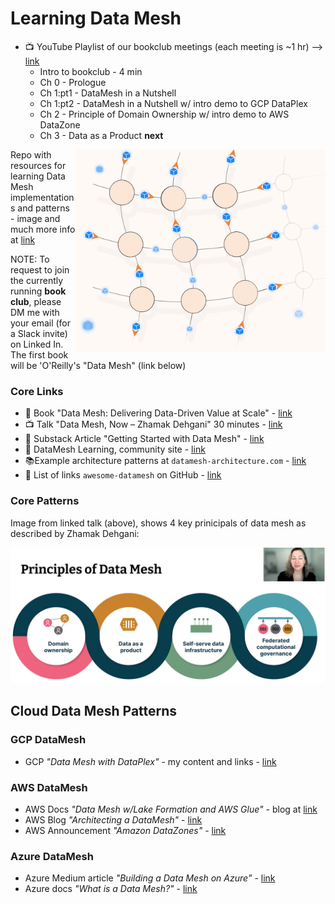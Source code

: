 # Learning Data Mesh

- :tv: YouTube Playlist of our bookclub meetings (each meeting is ~1 hr) --> [link](https://www.youtube.com/playlist?list=PL4Q4HssKcxYunGOPCphuUmilOhIrN-JUq)
    - Intro to bookclub - 4 min
    - Ch 0 - Prologue
    - Ch 1:pt1 - DataMesh in a Nutshell
    - Ch 1:pt2 - DataMesh in a Nutshell w/ intro demo to GCP DataPlex
    - Ch 2 - Principle of Domain Ownership w/ intro demo to AWS DataZone
    - Ch 3 - Data as a Product **next**

<img src="https://github.com/lynnlangit/learning-data-mesh/blob/main/images/mesh.png" width=400 align=right>

Repo with resources for learning Data Mesh implementations and patterns - image and much more info at [link](https://www.k2view.com/platform/data-mesh-architecture/)

NOTE: To request to join the currently running **book club**, please DM me with your email (for a Slack invite) on Linked In.  The first book will be 'O'Reilly's "Data Mesh" (link below)

### Core Links
- 📘 Book "Data Mesh: Delivering Data-Driven Value at Scale" - [link](https://www.amazon.com/Data-Mesh-Delivering-Data-Driven-Value/dp/1492092398)
- :tv: Talk "Data Mesh, Now – Zhamak Dehgani" 30 minutes - [link](https://www.youtube.com/watch?v=VKDMz8op3VM)
- 🔖 Substack Article "Getting Started with Data Mesh" - [link](https://datameshlearning.substack.com/p/get-started-with-data-mesh)
- 🔖 DataMesh Learning, community site - [link](https://datameshlearning.com/)
- 📚Example architecture patterns at `datamesh-architecture.com` - [link](https://github.com/datamesh-architecture/datamesh-architecture.com)
- 🔖 List of links `awesome-datamesh` on GitHub - [link](https://github.com/JacekMajchrzak/awesome-datamesh)

### Core Patterns
Image from linked talk (above), shows 4 key prinicipals of data mesh as described by Zhamak Dehgani:  

<img src="https://github.com/lynnlangit/learning-data-mesh/blob/main/images/data-mesh-4.png" width=800>

## Cloud Data Mesh Patterns

### GCP DataMesh

- GCP *"Data Mesh with DataPlex"* - my content and links - [link](https://github.com/lynnlangit/gcp-essentials/tree/master/4_big%20data_and_genomics/4k_BigLake_%26_Dataplex)

### AWS DataMesh
- AWS Docs *"Data Mesh w/Lake Formation and AWS Glue"* - blog at [link](https://aws.amazon.com/blogs/big-data/design-a-data-mesh-architecture-using-aws-lake-formation-and-aws-glue/)
- AWS Blog *"Architecting a DataMesh"* - [link](https://aws.amazon.com/blogs/architecture/lets-architect-architecting-a-data-mesh/)
- AWS Announcement *"Amazon DataZones"* - [link](https://aws.amazon.com/about-aws/whats-new/2023/03/aws-amazon-datazone-preview/)

### Azure DataMesh
- Azure Medium article *"Building a Data Mesh on Azure"* - [link](https://medium.com/codex/building-a-data-mesh-on-microsoft-azure-2eb533b5b834)
- Azure docs *"What is a Data Mesh?"* - [link](https://learn.microsoft.com/en-us/azure/cloud-adoption-framework/scenarios/cloud-scale-analytics/architectures/what-is-data-mesh)
